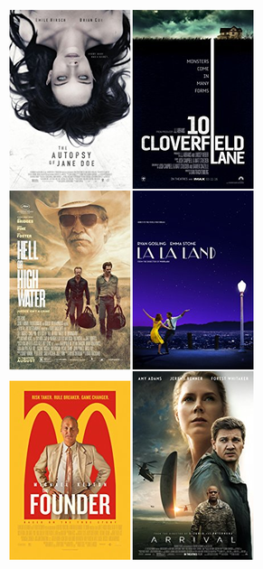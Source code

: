  [![The Autopsy of Jane Doe](../images/The_Autopsy_of_Jane_Doe_2016.jpg)](http://www.imdb.com/title/tt3289956) [![10 Cloverfield Lane](../images/10_Cloverfield_Lane_2016.jpg)](http://www.imdb.com/title/tt1179933) [![Hell or High Water](../images/Hell_or_High_Water_2016.jpg)](http://www.imdb.com/title/tt2582782) [![La La Land](../images/La_La_Land_2016.jpg)](http://www.imdb.com/title/tt3783958) [![The Founder](../images/The_Founder_2016.jpg)](http://www.imdb.com/title/tt4276820) [![Arrival](../images/Arrival_2016.jpg)](http://www.imdb.com/title/tt2543164)